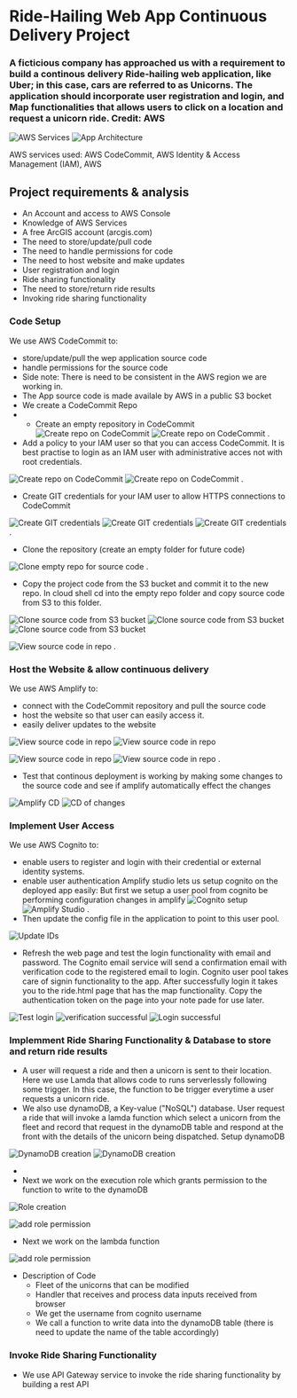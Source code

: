 # Ride-Hailing Web App Continuous Delivery Project
### A ficticious company has approached us with a requirement to build a continous delivery Ride-hailing web application, like Uber; in this case, cars are referred to as Unicorns. The application should incorporate user registration and login, and Map functionalities that allows users to click on a location and request a unicorn ride. Credit: AWS

<!-- ## Architechture -->
![AWS Services](./images/architecture.png)
![App Architecture](./images/architecture2.png)

AWS services used: AWS CodeCommit, AWS Identity & Access Management (IAM), AWS 
## Project requirements & analysis
+ An Account and access to AWS Console
+ Knowledge of AWS Services
+ A free ArcGIS account (arcgis.com)
+ The need to store/update/pull code
+ The need to handle permissions for code
+ The need to host website and make updates
+ User registration and login
+ Ride sharing functionality
+ The need to store/return ride results
+ Invoking ride sharing functionality

### Code Setup
We use AWS CodeCommit to:
+ store/update/pull the wep application source code
+ handle permissions for the source code
+ Side note: There is need to be consistent in the AWS region we are working in.
+ The App source code is made availale by AWS in a public S3 bocket
+ We create a CodeCommit Repo
+ + Create an empty repository in CodeCommit
![Create repo on CodeCommit](./images/codecommitrepo.png)
![Create repo on CodeCommit](./images/createrepo.png)
.
+ Add a policy to your IAM user so that you can access CodeCommit. It is best practise to login as an IAM user with administrative acces not with root credentials. 
<!-- Go to IAM> Users> Permissions policy> Add permissions> Attach policies directly> search for AWS CodeCommitPowerUSer> Next> Add permissions -->
![Create repo on CodeCommit](./images/add-permissions.png)
![Create repo on CodeCommit](./images/attach-policy.png)
.
+ Create GIT credentials for your IAM user to allow HTTPS connections to CodeCommit 
<!-- IAM>Users>Security credentials>HTTPS Git Credentials for AWS CodeCommit>Generate credentials> Then download the credential -->
![Create GIT credentials](./images/git-credentials.png)
![Create GIT credentials](./images/git-credentials2.png)
![Create GIT credentials](./images/git-credentials3.png)
.
+ Clone the repository (create an empty folder for future code)
<!-- CodeCommit>Repositories>Create repository> select repo you earlier created>Clone URL>Clone HTTPS>open cloud shell at the top> then type: git clone the url> Then enter the user name & password generated earlier -->
![Clone empty repo for source code](./images/clone-repo2.png)
.
+ Copy the project code from the S3 bucket and commit it to the new repo. In cloud shell cd into the empty repo folder and copy source code from S3 to this folder.
<!-- cd wildrydes-site2 > aws s3 cp s3:// (ensure to change the region to your region) then add the files to the git repository, when prompted for email and user name use the details of the IAM user not the details for HTTPS, Commit and push> followed by the HTTPS credentials -->
![Clone source code from S3 bucket](./images/clone-repo3.png)
![Clone source code from S3 bucket](./images/clone-repo4.png)
![Clone source code from S3 bucket](./images/clone-repo5.png)

<!-- We can then view the source code files at CodeCommit> Repositories> Wildrydes-site -->
![View source code in repo](./images/source-code.png)
.
### Host the Website & allow continuous delivery
We use AWS Amplify to:
+ connect with the CodeCommit repository and pull the source code
+ host the website so that user can easily access it.
+ easily deliver updates to the website
<!-- Applify>New app> Host app> select CodeCommit>continue>select the repo created earlier> click next> ensure to click the checkbox to allow AWS applify to automatically deploy all files..as continous deployment> click create a new service role>next>review>save and deploy -->
![View source code in repo](./images/applify-app.png)
![View source code in repo](./images/applify-app1.png)
<!-- Amplify is serverless and no need to provision EC2 servers-->
![View source code in repo](./images/applify-app2.png)
![View source code in repo](./images/app-page.png)
.
+ Test that continous deployment is working by making some changes to the source code and see if amplify automatically effect the changes
<!-- CodeCommit> Repositories>repo name> Edit index.html> Update some of the text>Commit the changes with Author name, email -->
![Amplify CD](./images/applify-cd.png)
![CD of changes](./images/amplify-cd2.png)

### Implement User Access
We use AWS Cognito to:
+ enable users to register and login with their credential or external identity systems.
+ enable user authentication
 Amplify studio lets us setup cognito on the deployed app easily: But first we setup a user pool from  cognito be performing configuration changes in amplify <!--.i.e Amazon Cognito> User pools> Create user pool> Choose attibutes that users will use to sign in (User name, Email, Phone number)>Next>Configure Security requirements(Password Policy)>MFA setup>defaults for user account recovery>Next>Configure sign-up experience> Enable self registration and maintain defaults> Next> Configure message delivery: Email Provider(send with congito to test)> defaults for from and reply to emails adderss>Next>Integrate your app: add user pool name, add app client name, the rest defaults>Next> Review and create: Create user pool> Access user pool and copy User pool ID, Client ID under - app clients and analytics - App authentication -->
![Cognito setup](./images/cognito-user-pool.png)
![Amplify Studio](./images/applify-studio.png)
.
+ Then update the config file in the application to point to this user pool.  
<!-- CodeCommit>Code>js>config.js> Edit and update userpoolid, clientid and region the commit changes -->
![Update IDs](./images/update-ids.png)

+ Refresh the web page and test the login functionality with email and password. The Cognito email service will send a confirmation email with verification code to the registered email to login. Cognito user pool takes care of signin functionality to the app. After successfully login it takes you to the ride.html page that has the map functionality. Copy the authentication token on the page into your note pade for use later.

![Test login](./images/test-login.png)
![verification  successful](./images/verification-successful.png)
![Login successful](./images/success-login.png)

### Implemment Ride Sharing Functionality & Database to store and return ride results
+ A user will request a ride and then a unicorn is sent to their location. Here we use Lamda that allows code to runs serverlessly following some trigger. In this case, the function to be trigger everytime a user requests a unicorn ride.
+ We also use dynamoDB, a Key-value ("NoSQL") database. User request a ride that will invoke a lamda function which select a unicorn from the fleet and record that request in the dynamoDB table and respond at the front with the details of the unicorn being dispatched. Setup dynamoDB
<!-- DynamoDB> Tables>Create Table>Table name=Rides2>Partition Key>RideId=String>rest defaults>create table>-->

![DynamoDB creation](./images/DynamoDBT.png)
![DynamoDB creation](./images/DynamoDBT2.png)

+ <!-- after the database has been created, click into it> under general information, expand additional info then copy the Amazon ARN into a notepad-->
+ Next we work on the execution role which grants permission to the function to write to the dynamoDB
<!-- Back at IAM>Roles>Create a new role> Trusted entity type=AWS service> Service=Lambda> Next> search and select awsLambdabasicExecutionRole>Next>Role name=WildRydesLambda>Then Create role  -->
<!-- Go back to the Role you have just created and add additional permissions: i.e IAM> Roles>create inline policy>Specific permission>service=DynamoDB, Action allowed=putitem, Resources=specific (following list previlege principle), Add ARNs>Text tab = Past ARN earlier copied>Add ARNs> Next> Policy name=DynamoDBWriteAccess>Create Policy  -->
![Role creation](./images/role-creation.png)

![add role permission](./images/add-role-permissions.png)

+ Next we work on the lambda function
<!-- Create a new lambda function: Lambda>functions>create function> Author from scratch>Function name=RequestUnicorn, Runtime=Node.js 16.x>Change dafault Execution rule>Use an existing role=WildRydesLambda>Create function  -->

![add role permission](./images/lambda-function.png)
<!--after creating the function, scrow down and  Copy the corresponding Lambda function source code from AWS and past into the code source section to replace it and ensure the code details algins with your setup for instance updating the dynamoDB table name to algin with your setup then> Deploy (to ensure changes  to the code is updated) -->
+ Description of Code
  - Fleet of the unicorns that can be modified
  - Handler that receives and process data inputs received from browser
  - We get the username from cognito username
  - We call a function to write data into the dynamoDB table (there is need to update the name of the table accordingly)
  <!-- Next will be to test the function in the AWS console for going to test it as an end user: click on the dropdown of Test>Configure test event>Event name> TestRequestEvent>Then pass in similar data that will gotten from the browser in the Event JSON section>copy and past the test event handler code from google drive>Save>Then click Test>If it work it will display response with status 201 and other details of the unicorn>then check dynamoDB table to see if data was written to the database: DynamoDB> Tables> Rides2> Explore Tables items> Scroll down and see the data under items returned>click to see details-->

### Invoke Ride Sharing Functionality
+ We use API Gateway service to invoke the ride sharing functionality by building a rest API
<!-- API Gateway>APIs>Create API>Scroll down and select REST API>Build> -->

